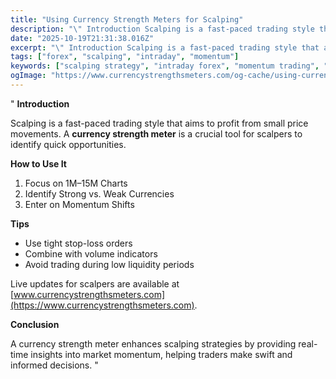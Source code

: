 ```yaml
---
title: "Using Currency Strength Meters for Scalping"
description: "\" Introduction Scalping is a fast-paced trading style that aims to profit from small price movements..."
date: "2025-10-19T21:31:38.016Z"
excerpt: "\" Introduction Scalping is a fast-paced trading style that aims to profit from small price movements. A currency strength meter is a crucial tool for scalpers to identify quick opportunities. How to Use It 1. Focus on 1M–15M Charts 2. Identify Strong vs. Weak Currencies 3. Enter on Momentum Shifts..."
tags: ["forex", "scalping", "intraday", "momentum"]
keywords: ["scalping strategy", "intraday forex", "momentum trading", "currency strength scalping", "fast forex trades"]
ogImage: "https://www.currencystrengthsmeters.com/og-cache/using-currency-strength-meters-for-scalping.jpg"
---
```

"
**Introduction**

Scalping is a fast-paced trading style that aims to profit from small price movements. A **currency strength meter** is a crucial tool for scalpers to identify quick opportunities.

**How to Use It**

1. Focus on 1M–15M Charts  
2. Identify Strong vs. Weak Currencies  
3. Enter on Momentum Shifts  

**Tips**

- Use tight stop-loss orders  
- Combine with volume indicators  
- Avoid trading during low liquidity periods  

Live updates for scalpers are available at [www.currencystrengthsmeters.com](https://www.currencystrengthsmeters.com).

**Conclusion**

A currency strength meter enhances scalping strategies by providing real-time insights into market momentum, helping traders make swift and informed decisions.
"
